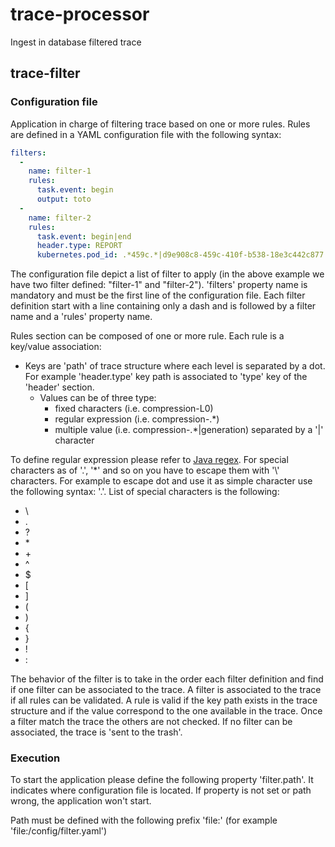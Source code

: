 # trace-processor

Ingest in database filtered trace

## trace-filter

### Configuration file

Application in charge of filtering trace based on one or more rules.
Rules are defined in a YAML configuration file with the following syntax:
```yaml
filters:
  -
    name: filter-1
    rules:
      task.event: begin
      output: toto
  -
    name: filter-2
    rules:
      task.event: begin|end
      header.type: REPORT
      kubernetes.pod_id: .*459c.*|d9e908c8-459c-410f-b538-18e3c442c877
```

The configuration file depict a list of filter to apply (in the above example we have two filter defined: "filter-1" and "filter-2"). 'filters' property name is mandatory and must be the first line of the configuration file. Each filter definition start with a line containing only a dash and is followed by a filter name and a 'rules' property name.

Rules section can be composed of one or more rule. Each rule is a key/value association:
- Keys are 'path' of trace structure where each level is separated by a dot. For example 'header.type' key path is associated to 'type' key of the 'header' section.
  - Values can be of three type:
    - fixed characters (i.e. compression-L0)
    - regular expression (i.e. compression-.*)
    - multiple value (i.e. compression-.*|generation) separated by a '|' character

To define regular expression please refer to [Java regex](https://docs.oracle.com/en/java/javase/17/docs/api/java.base/java/util/regex/Pattern.html). For special characters as of '.', '*' and so on you have to escape them with '\\' characters. For example to escape dot and use it as simple character use the following syntax: '\.'. List of special characters is the following:
- \
- .
- ?
- \*
- \+
- ^
- $
- [
- ]
- (
- )
- {
- }
- !
- :

The behavior of the filter is to take in the order each filter definition and find if one filter can be associated to the trace. A filter is associated to the trace if all rules can be validated. A rule is valid if the key path exists in the trace structure and if the value correspond to the one available in the trace. 
Once a filter match the trace the others are not checked. If no filter can be associated, the trace is 'sent to the trash'.

### Execution

To start the application please define the following property 'filter.path'. It indicates where configuration file is located. If property is not set or path wrong, the application won't start.

Path must be defined with the following prefix 'file:' (for example 'file:/config/filter.yaml')


 